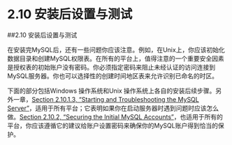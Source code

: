 # 2.10 安装后设置与测试

##2.10 安装后设置与测试

在安装完MySQL后，还有一些问题你应该注意。例如，在Unix上，你应该初始化数据目录和创建MySQL权限表。在所有的平台上，值得注意的一个重要安全因素是授权表的初始账户没有密码。你必须指定密码来阻止未经认证的访问连接到MySQL服务器。你也可以选择性的创建时间地区表来允许识别已命名的时区。

下面的部分包括Windows 操作系统和Unix 操作系统上各自的安装后续步骤。另外一章，[Section 2.10.1.3, “Starting and Troubleshooting the MySQL
Server”](#)，适用于所有平台；它表明如果你在启动服务器时遇到问题时应该怎么做。[Section 2.10.2, “Securing the Initial MySQL Accounts”](#)，也适用于所有的平台，你应该遵循它的建议给账户设置密码来确保你的MySQL账户得到恰当的保护。


